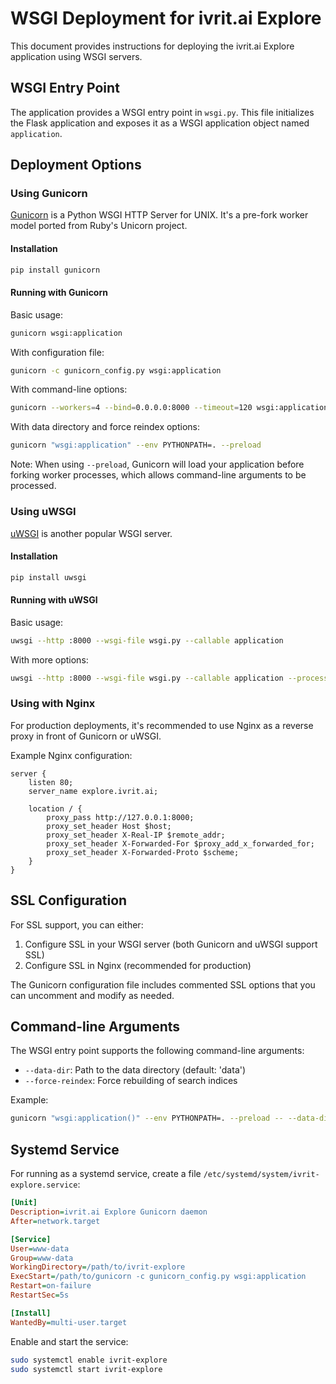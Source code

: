 # WSGI Deployment for ivrit.ai Explore

This document provides instructions for deploying the ivrit.ai Explore application using WSGI servers.

## WSGI Entry Point

The application provides a WSGI entry point in `wsgi.py`. This file initializes the Flask application and exposes it as a WSGI application object named `application`.

## Deployment Options

### Using Gunicorn

[Gunicorn](https://gunicorn.org/) is a Python WSGI HTTP Server for UNIX. It's a pre-fork worker model ported from Ruby's Unicorn project.

#### Installation

```bash
pip install gunicorn
```

#### Running with Gunicorn

Basic usage:

```bash
gunicorn wsgi:application
```

With configuration file:

```bash
gunicorn -c gunicorn_config.py wsgi:application
```

With command-line options:

```bash
gunicorn --workers=4 --bind=0.0.0.0:8000 --timeout=120 wsgi:application
```

With data directory and force reindex options:

```bash
gunicorn "wsgi:application" --env PYTHONPATH=. --preload
```

Note: When using `--preload`, Gunicorn will load your application before forking worker processes, which allows command-line arguments to be processed.

### Using uWSGI

[uWSGI](https://uwsgi-docs.readthedocs.io/en/latest/) is another popular WSGI server.

#### Installation

```bash
pip install uwsgi
```

#### Running with uWSGI

Basic usage:

```bash
uwsgi --http :8000 --wsgi-file wsgi.py --callable application
```

With more options:

```bash
uwsgi --http :8000 --wsgi-file wsgi.py --callable application --processes 4 --threads 2 --master
```

### Using with Nginx

For production deployments, it's recommended to use Nginx as a reverse proxy in front of Gunicorn or uWSGI.

Example Nginx configuration:

```nginx
server {
    listen 80;
    server_name explore.ivrit.ai;

    location / {
        proxy_pass http://127.0.0.1:8000;
        proxy_set_header Host $host;
        proxy_set_header X-Real-IP $remote_addr;
        proxy_set_header X-Forwarded-For $proxy_add_x_forwarded_for;
        proxy_set_header X-Forwarded-Proto $scheme;
    }
}
```

## SSL Configuration

For SSL support, you can either:

1. Configure SSL in your WSGI server (both Gunicorn and uWSGI support SSL)
2. Configure SSL in Nginx (recommended for production)

The Gunicorn configuration file includes commented SSL options that you can uncomment and modify as needed.

## Command-line Arguments

The WSGI entry point supports the following command-line arguments:

- `--data-dir`: Path to the data directory (default: 'data')
- `--force-reindex`: Force rebuilding of search indices

Example:

```bash
gunicorn "wsgi:application()" --env PYTHONPATH=. --preload -- --data-dir=/path/to/data --force-reindex
```

## Systemd Service

For running as a systemd service, create a file `/etc/systemd/system/ivrit-explore.service`:

```ini
[Unit]
Description=ivrit.ai Explore Gunicorn daemon
After=network.target

[Service]
User=www-data
Group=www-data
WorkingDirectory=/path/to/ivrit-explore
ExecStart=/path/to/gunicorn -c gunicorn_config.py wsgi:application
Restart=on-failure
RestartSec=5s

[Install]
WantedBy=multi-user.target
```

Enable and start the service:

```bash
sudo systemctl enable ivrit-explore
sudo systemctl start ivrit-explore
``` 